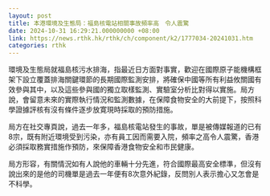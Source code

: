 ```yaml
---
layout: post
title: 本港環境及生態局：福島核電站相關事故頻率高　令人震驚
date: 2024-10-31 16:29:21.000000000 +08:00
link: https://news.rthk.hk/rthk/ch/component/k2/1777034-20241031.htm
categories: rthk
---
```


環境及生態局就福島核污水排海，指最近日方面對事實，歡迎在國際原子能機構框架下設立覆蓋排海關鍵環節的長期國際監測安排，將確保中國等所有利益攸關國有效參與其中，以及這些參與國的獨立取樣監測、實驗室分析比對得以實施。局方說，會留意未來的實際執行情況和監測數據，在保障食物安全的大前提下，按照科學證據評核有沒有條件逐步放寛現時採取的預防措施。

局方在社交專頁說，過去一年多，福島核電站發生的事故，單是被傳媒報道的已有8宗，既有附近環境受到污染，亦有員工因而需要入院，頻率之高令人震驚，香港必須採取務實措施作預防，來保障香港食物安全和市民健康。

局方形容，有關情況如有人說他的車輛十分先進，符合國際最高安全標準，但沒有說出來的是他的司機單是過去一年便有8次意外紀錄，反問別人表示擔心又怎會是不科學。
